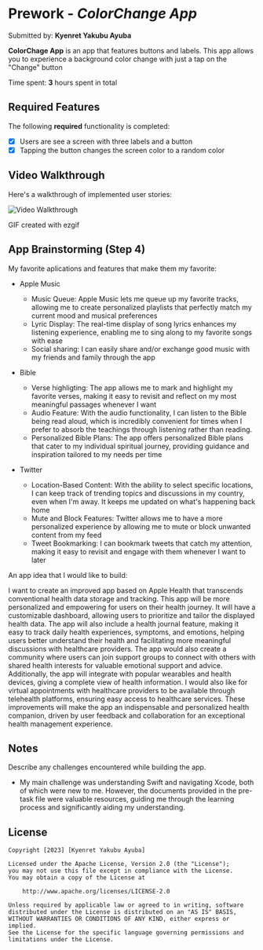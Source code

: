 # Prework - *ColorChange App*

Submitted by: **Kyenret Yakubu Ayuba**

**ColorChage App** is an app that features buttons and labels. This app allows you to experience a background color change with just a tap on the "Change" button

Time spent: **3** hours spent in total

## Required Features

The following **required** functionality is completed:

- [x] Users are see a screen with three labels and a button
- [x] Tapping the button changes the screen color to a random color
 
## Video Walkthrough

Here's a walkthrough of implemented user stories:

<img src='![](https://i.imgur.com/88d2WlU.gif)' title='Video Walkthrough' width='' alt='Video Walkthrough' />

<!-- Replace this with whatever GIF tool you used! -->
GIF created with ezgif 
<!-- Recommended tools:
[Kap](https://getkap.co/) for macOS
[ScreenToGif](https://www.screentogif.com/) for Windows
[peek](https://github.com/phw/peek) for Linux. -->

## App Brainstorming (Step 4)
My favorite aplications and features that make them my favorite:
- Apple Music
   * Music Queue: Apple Music lets me queue up my favorite tracks, allowing me to create personalized playlists that perfectly match my current mood and musical preferences
   * Lyric Display: The real-time display of song lyrics enhances my listening experience, enabling me to sing along to my favorite songs with ease
   * Social sharing: I can easily share and/or exchange good music with my friends and family through the app

- Bible
  * Verse highligting: The app allows me to mark and highlight my favorite verses, making it easy to revisit and reflect on my most meaningful passages whenever I want
  * Audio Feature: With the audio functionality, I can listen to the Bible being read aloud, which is incredibly convenient for times when I prefer to absorb the teachings through listening rather than reading.
  * Personalized Bible Plans: The app offers personalized Bible plans that cater to my individual spiritual journey, providing guidance and inspiration tailored to my needs per time

- Twitter
  * Location-Based Content: With the ability to select specific locations, I can keep track of trending topics and discussions in my country, even when I'm away. It keeps me updated on what's happening back home
  * Mute and Block Features: Twitter allows me to have a more personalized experience by allowing me to mute or block unwanted content from my feed
  * Tweet Bookmarking: I can bookmark tweets that catch my attention, making it easy to revisit and engage with them whenever I want to later


An app idea that I would like to build:

I want to create an improved app based on Apple Health that transcends conventional health data storage and tracking. This app will be more personalized and empowering for users on their health journey. It will have a customizable dashboard, allowing users to prioritize and tailor the displayed health data. The app will also include a health journal feature, making it easy to track daily health experiences, symptoms, and emotions, helping users better understand their health and facilitating more meaningful discussions with healthcare providers. The app would also create a community where users can join support groups to connect with others with shared health interests for valuable emotional support and advice. Additionally, the app will integrate with popular wearables and health devices, giving a complete view of health information. I would also like for virtual appointments with healthcare providers to be available through telehealth platforms, ensuring easy access to healthcare services. These improvements will make the app an indispensable and personalized health companion, driven by user feedback and collaboration for an exceptional health management experience.

## Notes

Describe any challenges encountered while building the app.
*  My main challenge was understanding Swift and navigating Xcode, both of which were new to me. However, the documents provided in the pre-task file were valuable resources, guiding me through the learning process and significantly aiding my understanding.


## License

    Copyright [2023] [Kyenret Yakubu Ayuba]

    Licensed under the Apache License, Version 2.0 (the "License");
    you may not use this file except in compliance with the License.
    You may obtain a copy of the License at

        http://www.apache.org/licenses/LICENSE-2.0

    Unless required by applicable law or agreed to in writing, software
    distributed under the License is distributed on an "AS IS" BASIS,
    WITHOUT WARRANTIES OR CONDITIONS OF ANY KIND, either express or implied.
    See the License for the specific language governing permissions and
    limitations under the License.
